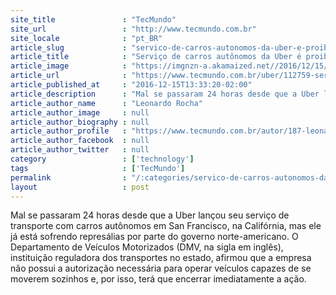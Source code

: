 ```yaml
---
site_title               : "TecMundo"
site_url                 : "http://www.tecmundo.com.br"
site_locale              : "pt_BR"
article_slug             : "servico-de-carros-autonomos-da-uber-e-proibido-na-california-em-24-horas"
article_title            : "Serviço de carros autônomos da Uber é proibido na Califórnia em 24 horas"
article_image            : "https://imgnzn-a.akamaized.net//2016/12/15/15123642776082-t1200x480.jpg"
article_url              : "https://www.tecmundo.com.br/uber/112759-servico-carros-autonomos-uber-proibido-california-24-horas.htm"
article_published_at     : "2016-12-15T13:33:20-02:00"
article_description      : "Mal se passaram 24 horas desde que a Uber lançou seu serviço de transporte com carros autônomos em San Francisco, na Califórnia, mas ele já está sofrendo represálias por parte do governo norte-americano. O Departamento de Veículos Motorizados (DMV, na sigla em inglês), instituição reguladora dos transportes no estado, afirmou que a empresa não possui a autorização necessária para operar veículos capazes de se moverem sozinhos e, por isso, terá que encerrar imediatamente a ação."
article_author_name      : "Leonardo Rocha"
article_author_image     : null
article_author_biography : null
article_author_profile   : "https://www.tecmundo.com.br/autor/187-leonardo-rocha/"
article_author_facebook  : null
article_author_twitter   : null
category                 : ['technology']
tags                     : ['TecMundo']
permalink                : "/:categories/servico-de-carros-autonomos-da-uber-e-proibido-na-california-em-24-horas/"
layout                   : post
---
```


Mal se passaram 24 horas desde que a Uber lançou seu serviço de transporte com carros autônomos em San Francisco, na Califórnia, mas ele já está sofrendo represálias por parte do governo norte-americano. O Departamento de Veículos Motorizados (DMV, na sigla em inglês), instituição reguladora dos transportes no estado, afirmou que a empresa não possui a autorização necessária para operar veículos capazes de se moverem sozinhos e, por isso, terá que encerrar imediatamente a ação.
